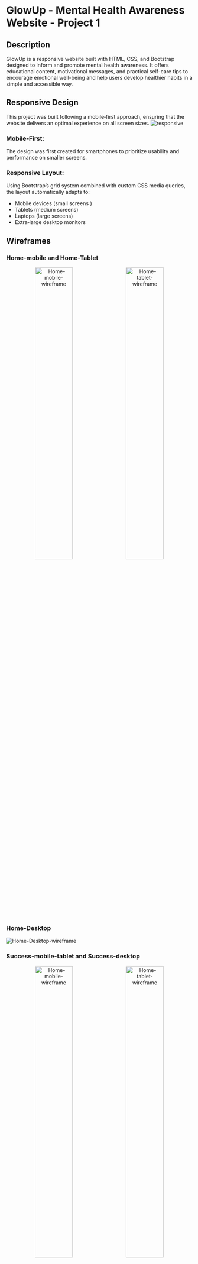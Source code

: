 # GlowUp - Mental Health Awareness Website - Project 1

## Description

GlowUp is a responsive website built with HTML, CSS, and Bootstrap designed to inform and promote
mental health awareness. It offers educational content, motivational messages, and practical
self-care tips to encourage emotional well-being and help users develop healthier habits in a simple
and accessible way.

## Responsive Design

This project was built following a mobile‑first approach, ensuring that the website delivers an
optimal experience on all screen sizes. ![responsive](assets/images/responsive.png)

### Mobile‑First:

The design was first created for smartphones to prioritize usability and performance on smaller
screens.

### Responsive Layout:

Using Bootstrap’s grid system combined with custom CSS media queries, the layout automatically
adapts to:

-   Mobile devices (small screens )
-   Tablets (medium screens)
-   Laptops (large screens)
-   Extra‑large desktop monitors

## Wireframes

### Home-mobile and Home-Tablet

<p align="center">
  <img src="assets/images/Home-mobile.png" alt="Home-mobile-wireframe" width="45%">
  &nbsp;&nbsp;&nbsp;
  <img src="assets/images/Home-Tablet.png" alt="Home-tablet-wireframe" width="45%">
</p>

### Home-Desktop

![Home-Desktop-wireframe](assets/images/Home-Desktop.png)

### Success-mobile-tablet and Success-desktop

<p align="center">
  <img src="assets/images/Success-mobile_tablet.png" alt="Home-mobile-wireframe" width="45%">
  &nbsp;&nbsp;&nbsp;
  <img src="assets/images/success-desktop.png" alt="Home-tablet-wireframe" width="45%">
</p>

### User Stories

![user-stories](assets/images/user-stories.png)

## Use of Artificial Intelligence in the GlowUp Project

Throughout the development of the GlowUp project, I leveraged various artificial intelligence tools
to optimize different stages of the work—from image creation to coding and information gathering.
Below is a detailed explanation of how I used each tool and its specific role:

### Image Generation

To create visual elements for the project, I used AI-powered tools that allowed me to generate
attractive and customized images without manual design work:

-   ChatGPT: Used for generating ideas and descriptions for images that I later created using other
    platforms.
-   Microsoft Creative: A tool for quickly producing professional-style images based on text
    prompts.
-   Canva: A design platform enhanced with AI features, where I refined and polished generated
    images.
-   T3 Chat: Used to explore visual concepts and receive creative suggestions.

### Text Creation

For writing content, descriptive texts, and explanations throughout the project, I employed:

-   Perplexity: My primary tool for obtaining quick and accurate answers to base my writing on.
-   ChatGPT: Used to polish and expand the text, ensuring clarity and coherence.

### Code Generation and Debugging

AI played a key role in accelerating coding and fixing errors during development:

-   GitHub Copilot: Mainly used to generate code blocks, provide smart suggestions, autocomplete
    functions, and help detect and fix bugs.
-   ChatGPT: Provided additional support for complex doubts and detailed explanations about code
    snippets or technical concepts.
-   Perplexity: Utilized to quickly find solutions to programming problems and better understand
    functionalities or libraries.

### Information Research

For researching relevant information throughout the project, especially for technical and design
topics, I mainly used:

-   Perplexity: As my go-to tool for precise and up-to-date answers that facilitated decision-making
    and implementation.

### Debugging and Optimization

During the testing and improvement phases:

-   GitHub Copilot: Was the primary tool for identifying errors and suggesting efficient code
    corrections.
-   ChatGPT: Used occasionally for detailed problem-solving and alternative solutions.

## Visual Design

### Colors & Typography

| Name                  | Hex       | Preview    |
| --------------------- | --------- | ---------- |
| Body Color            | `#11416f` | ![#11416f] |
| Primary Color         | `#2c5c88` | ![#2c5c88] |
| Secondary Color       | `#6fa8dc` | ![#6fa8dc] |
| Highlight Color       | `#ef732b` | ![#ef732b] |
| Highlight Color Light | `#f4ede4` | ![#f4ede4] |
| Background Color      | `#fadfc6` | ![#fadfc6] |
| White Color           | `#ffffff` | ![#ffffff] |

### Typography

For this project, I used the Nunito Sans font from Google Fonts.

### Images

Images play a vital role in the design and impact of this Mental Health Awareness project.
Significant time and effort were invested in generating and selecting visuals using AI tools to
ensure they effectively support the project’s message.

Carefully chosen images enhance the emotional connection and create a more engaging and meaningful
user experience.

# GlowUp website sections

## Navigation

The navigation bar is designed to offer a clear and intuitive user experience. It features an
AI-generated logo that serves as a link to the top of the page or the homepage, making it easy for
users to return to the start from any section. The main menu includes the following navigation
links: • Home • Thrive • Understanding • Stories • Self-care • Contact Us Each of these links takes
users directly to its respective section within the page, ensuring smooth and fast navigation. On
mobile devices and tablets, the navigation adapts by collapsing into a hamburger menu. This approach
improves accessibility and optimizes screen space on smaller displays—the menu can be expanded by
tapping the icon. On screens larger than 992px (desktop devices), the navigation bar expands,
displaying all links directly at the top of the page. This responsive structure ensures consistent
and efficient navigation across all devices.

## Hero Section.

The Hero section serves as the visual and emotional introduction to the page. It features a main
heading inspired by the name of the project, visually reinforcing the purpose of the site: spreading
mental health awareness. Beneath the heading, there’s a short, uplifting message intended to inspire
hope and encourage visitors to explore further. To guide user engagement, the section includes a
Call to Action (CTA) button that directs users to the contact section, in case they are looking for
help or assistance.

![nav-hero-mobile](assets/images/nav-hero-mobiles.png)
![nav-hero-tablet](assets/images/Nav-hero-tablets.png)
![nav-hero-desktop](assets/images/nav-hero-laptops-and-up.png)

## Thrive Section

Thrive offers uplifting, positive messages to encourage and support everyone on their mental health
journey. You are not alone here.

![thrive-mobile](assets/images/thrive-mobile.png)
![thrive-tablets](assets/images/thrive-tablets.png)
![thrive-desktop](assets/images/thrive-laptop-desktop.png)

## Understanding Section

Understanding helps visitors identify stress, anxiety, and depression, offering practical tips to
cope and promoting self-awareness for improved mental well-being.

![undestanding-mobile](assets/images/understanding-mobile.png)
![undestanding-desktop](assets/images/Understanding-desktop.png)

## Stories Section

## Validation

![html-validation](assets/images/html-validation.png)

## Lighthouse

Lighthouse was used to test the performance, accessibility, best practices, and SEO of the website.
The results are as follows: ![lighthouse-desktop](assets/images/lighthouse-desktop.png)
![lighthouse-mobile](assets/images/lighthouse-mobile.png)

## Deployment

-   In the GitHub repository, navigate to the Settings tab.
-   Scroll down until GitHub Pages is found.
-   From the source section drop-down menu, select the main branch.
-   Once the main branch has been selected, hit the save button.
-   Finally, when the page is refreshed, a detailed ribbon display will indicate the successful
    deployment.
